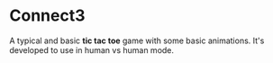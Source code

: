 # **Connect3**

A typical and basic **tic tac toe** game with some basic animations. It's developed to use in human vs human mode.

